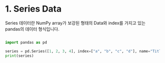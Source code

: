 # 1. Series Data
Series 데이터란 NumPy array가 보강된 형태의 Data와 index를 가지고 있는 pandas의 데이터 형식입니다.  
```python

import pandas as pd

series = pd.Series([1, 2, 3, 4], index=["a", "b", "c", "d"], name="Title")
print(series)
```
